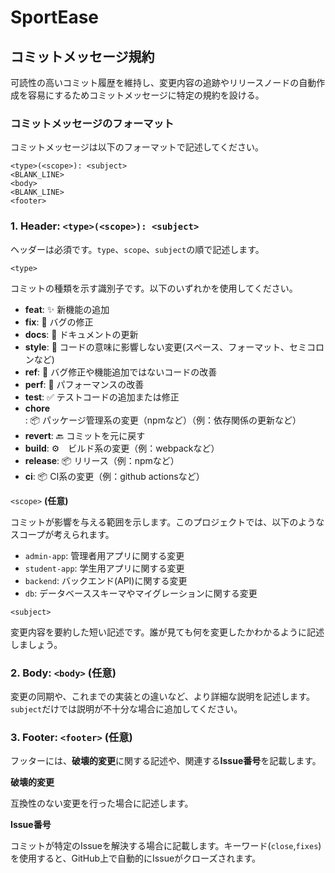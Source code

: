 # SportEase

## コミットメッセージ規約

可読性の高いコミット履歴を維持し、変更内容の追跡やリリースノードの自動作成を容易にするためコミットメッセージに特定の規約を設ける。

### コミットメッセージのフォーマット

コミットメッセージは以下のフォーマットで記述してください。
```text
<type>(<scope>): <subject>
<BLANK_LINE>
<body>
<BLANK_LINE>
<footer>
```

### 1. Header:  `<type>(<scope>): <subject>`

ヘッダーは必須です。`type`、`scope`、`subject`の順で記述します。

`<type>`

コミットの種類を示す識別子です。以下のいずれかを使用してください。

- **feat**: ✨ 新機能の追加
- **fix**: 🐛 バグの修正
- **docs**: 📝 ドキュメントの更新
- **style**: 💎 コードの意味に影響しない変更(スペース、フォーマット、セミコロンなど)
- **ref**: 🔨 バグ修正や機能追加ではないコードの改善
- **perf**: 🚀 パフォーマンスの改善
- **test**: ✅ テストコードの追加または修正
- **chore**: 📦 パッケージ管理系の変更（npmなど）（例：依存関係の更新など）
- **revert**: 🔙 コミットを元に戻す
- **build**: ⚙️　ビルド系の変更（例：webpackなど）
- **release**: 📦 リリース（例：npmなど）
- **ci**: 📦 CI系の変更（例：github actionsなど）

`<scope>` **(任意)**

コミットが影響を与える範囲を示します。このプロジェクトでは、以下のようなスコープが考えられます。

- `admin-app`: 管理者用アプリに関する変更
- `student-app`: 学生用アプリに関する変更
- `backend`: バックエンド(API)に関する変更
- `db`: データベーススキーマやマイグレーションに関する変更

`<subject>`

変更内容を要約した短い記述です。誰が見ても何を変更したかわかるように記述しましょう。

### 2. Body: `<body>` (任意)

変更の同期や、これまでの実装との違いなど、より詳細な説明を記述します。`subject`だけでは説明が不十分な場合に追加してください。

### 3. Footer: `<footer>` (任意)

フッターには、**破壊的変更**に関する記述や、関連する**Issue番号**を記載します。


**破壊的変更**

互換性のない変更を行った場合に記述します。

**Issue番号**

コミットが特定のIssueを解決する場合に記載します。キーワード(`close`,`fixes`)を使用すると、GitHub上で自動的にIssueがクローズされます。